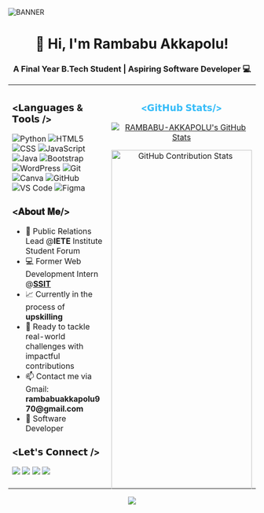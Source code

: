 ![BANNER](https://github.com/user-attachments/assets/701813f9-cec0-47f4-8087-fa0f60f011d2)
<h1 align="center">👋 Hi, I'm Rambabu Akkapolu!</h1>
<h3 align="center">A Final Year B.Tech Student | Aspiring Software Developer 💻</h3>

<table style="border: none; width: 100%;">
  <tr style="display: flex; flex-wrap: wrap;">
    <td style="width: 40%; padding: 8px; box-sizing: border-box; flex: 0 0 40%;" class="left-column">
      <h3><𝗟𝗮𝗻𝗴𝘂𝗮𝗴𝗲𝘀 & 𝗧𝗼𝗼𝗹𝘀 /> </h3>
      <p align="left">
        <img src="https://img.shields.io/badge/Python-3776AB?style=for-the-badge&logo=python&logoColor=white" alt="Python"/>
        <img src="https://img.shields.io/badge/HTML5-E34F26?style=for-the-badge&logo=html5&logoColor=white" alt="HTML5"/>
        <img src="https://img.shields.io/badge/CSS-1572B6?style=for-the-badge&logo=css3&logoColor=white" alt="CSS"/>
        <img src="https://img.shields.io/badge/JavaScript-F7DF1E?style=for-the-badge&logo=javascript&logoColor=black" alt="JavaScript"/>
        <img src="https://img.shields.io/badge/Java-007396?style=for-the-badge&logo=java&logoColor=white" alt="Java"/>
        <img src="https://img.shields.io/badge/Bootstrap-7952B3?style=for-the-badge&logo=bootstrap&logoColor=white" alt="Bootstrap"/>
        <img src="https://img.shields.io/badge/WordPress-21759B?style=for-the-badge&logo=wordpress&logoColor=white" alt="WordPress"/>
        <img src="https://img.shields.io/badge/Git-F1502F?style=for-the-badge&logo=git&logoColor=white" alt="Git"/>
        <img src="https://img.shields.io/badge/Canva-00C4CC?style=for-the-badge&logo=canva&logoColor=white" alt="Canva"/>
        <img src="https://img.shields.io/badge/GitHub-181717?style=for-the-badge&logo=github&logoColor=white" alt="GitHub"/>
        <img src="https://img.shields.io/badge/VS_Code-007ACC?style=for-the-badge&logo=visualstudiocode&logoColor=white" alt="VS Code"/>
        <img src="https://img.shields.io/badge/Figma-F24E1E?style=for-the-badge&logo=figma&logoColor=white" alt="Figma"/>
      </p>
      <h3><𝐀𝐛𝐨𝐮𝐭 𝐌𝐞/> </h3>
      <ul>
        <li>🤝 Public Relations Lead @<strong>IETE</strong> Institute Student Forum</li>
        <li>💻 Former Web Development Intern @<strong><a href="https://sensesemi.in/">SSIT</a></strong></li>
        <li>📈 Currently in the process of <strong>upskilling</strong></li>
        <li>🙂 Ready to tackle real-world challenges with impactful contributions</li>
        <li>📫 Contact me via Gmail: <strong>rambabuakkapolu970@gmail.com</strong></li>
        <li>🎯 Software Developer</li>
      </ul>
      <h3><𝗟𝗲𝘁'𝘀 𝗖𝗼𝗻𝗻𝗲𝗰𝘁 /> </h3>
      <p align="left">
        <a href="mailto:rambabuakkapolu970@gmail.com"><img src="https://img.shields.io/badge/Email-D14836?style=for-the-badge&logo=gmail&logoColor=white" /></a>
        <a href="https://www.linkedin.com/in/rambabu-akkapolu/"><img src="https://img.shields.io/badge/LinkedIn-0077B5?style=for-the-badge&logo=linkedin&logoColor=white" /></a>
        <a href="https://github.com/Rambabu-Akkapolu"><img src="https://img.shields.io/badge/GitHub-100000?style=for-the-badge&logo=github&logoColor=white" /></a>
        <a href="https://x.com/A_Rambabu_"><img src="https://img.shields.io/badge/X-1DA1F2?style=for-the-badge&logo=x&logoColor=white" /></a>
      </p>
    </td>
    <td style="width: 60%; padding: 8px; box-sizing: border-box; flex: 0 0 60%;" class="right-column">
      <h3 align="center"><strong style="color:#36bcf8"><𝗚𝗶𝘁𝗛𝘂𝗯 𝗦𝘁𝗮𝘁𝘀/> </strong></h3>
      <p align="center">
        <a href="https://awesome-github-stats.azurewebsites.net/index.html??cardType=octocat&theme=nord&preferLogin=true&Background=081F3053&Border=FFFFFF00&Title=DDDDDD">
          <img alt="RAMBABU-AKKAPOLU's GitHub Stats" src="https://awesome-github-stats.azurewebsites.net/user-stats/RAMBABU-AKKAPOLU?cardType=octocat&theme=github&preferLogin=true&Background=FFFFFF&Border=FFFFFF00&Title=3A86FF" 
          style="max-width: 100%; height: auto;" />
        </a>
      </p>
      <p align="center">
        <img src="https://github-profile-summary-cards.vercel.app/api/cards/profile-details?username=Rambabu-Akkapolu&theme=github" alt="GitHub Contribution Stats" 
          width="100%" style="max-width: 100%; height: auto;" />
       </p>
   </td>
  </tr>
</table>

<!--Footer Section-->
<p align="center">
  <img src="https://capsule-render.vercel.app/api?type=waving&color=gradient&height=65&width=100&section=footer"/>
</p>
